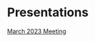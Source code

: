 # Presentations
[March 2023 Meeting](https://github.com/ExCL-Docs/excl-user-docs/raw/master/ephemera/March2023Meeting.pdf)

